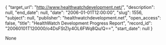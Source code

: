 {
  "target_url": "http://www.healthwatchdevelopment.net/", 
  "description": null, 
  "end_date": null, 
  "date": "2006-01-01T12:00:00", 
  "slug": 1556, 
  "subject": null, 
  "publisher": "healthwatchdevelopment.net", 
  "open_access": false, 
  "title": "HealthWatch Development Progress Report", 
  "record_id": "20060101T120000/o4DsFStZly4OL6FWq8Qu/Q==", 
  "start_date": null
}

None